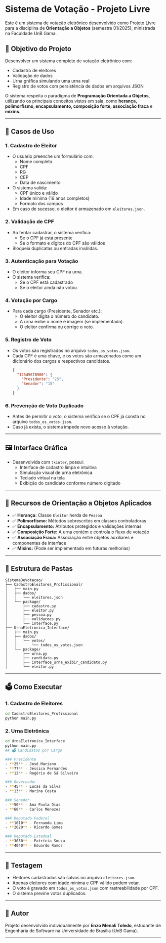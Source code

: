 # Sistema de Votação - Projeto Livre

Este é um sistema de votação eletrônico desenvolvido como Projeto Livre para a disciplina de **Orientação a Objetos** (semestre 01/2025), ministrada na Faculdade UnB Gama.

## 🎯 Objetivo do Projeto

Desenvolver um sistema completo de votação eletrônico com:
- Cadastro de eleitores
- Validação de dados
- Urna gráfica simulando uma urna real
- Registro de votos com persistência de dados em arquivos JSON

O sistema respeita o paradigma de **Programação Orientada a Objetos**, utilizando os principais conceitos vistos em sala, como **herança, polimorfismo, encapsulamento, composição forte, associação fraca** e **mixins**.

---

## 🧩 Casos de Uso

### 1. Cadastro de Eleitor
- O usuário preenche um formulário com:
  - Nome completo
  - CPF
  - RG
  - CEP
  - Data de nascimento
- O sistema valida:
  - CPF único e válido
  - Idade mínima (16 anos completos)
  - Formato dos campos
- Em caso de sucesso, o eleitor é armazenado em `eleitores.json`.

### 2. Validação de CPF
- Ao tentar cadastrar, o sistema verifica:
  - Se o CPF já está presente
  - Se o formato e dígitos do CPF são válidos
- Bloqueia duplicatas ou entradas inválidas.

### 3. Autenticação para Votação
- O eleitor informa seu CPF na urna.
- O sistema verifica:
  - Se o CPF está cadastrado
  - Se o eleitor ainda não votou

### 4. Votação por Cargo
- Para cada cargo (Presidente, Senador etc.):
  - O eleitor digita o número do candidato.
  - A urna exibe o nome e imagem (se implementado).
  - O eleitor confirma ou corrige o voto.

### 5. Registro de Voto
- Os votos são registrados no arquivo `todos_os_votos.json`.
- Cada CPF é uma chave, e os votos são armazenados como um dicionário dos cargos e respectivos candidatos.
  ```json
  {
    "12345678900": {
      "Presidente": "25",
      "Senador": "15"
    }
  }
  ```

### 6. Prevenção de Voto Duplicado
- Antes de permitir o voto, o sistema verifica se o CPF já consta no arquivo `todos_os_votos.json`.
- Caso já exista, o sistema impede novo acesso à votação.

---

## 🖼 Interface Gráfica

- Desenvolvida com `tkinter`, possui:
  - Interface de cadastro limpa e intuitiva
  - Simulação visual de urna eletrônica
  - Teclado virtual na tela
  - Exibição do candidato conforme número digitado

---

## 🧠 Recursos de Orientação a Objetos Aplicados

- ✅ **Herança:** Classe `Eleitor` herda de `Pessoa`
- ✅ **Polimorfismo:** Métodos sobrescritos em classes controladoras
- ✅ **Encapsulamento:** Atributos protegidos e validações internas
- ✅ **Composição Forte:** A urna contém e controla o fluxo de votação
- ✅ **Associação Fraca:** Associação entre objetos auxiliares e componentes de interface
- ✅ **Mixins:** (Pode ser implementado em futuras melhorias)

---

## 📁 Estrutura de Pastas

```
SistemaDeVotacao/
├── CadastroEleitores_Profissional/
│   ├── main.py
│   ├── dados/
│   │   └── eleitores.json
│   └── package/
│       ├── cadastro.py
│       ├── eleitor.py
│       ├── pessoa.py
│       ├── validacoes.py
│       └── interface.py
├── UrnaEletronica_Interface/
│   ├── main.py
│   ├── dados/
│   │   └── votos/
│   │       └── todos_os_votos.json
│   └── package/
│       ├── urna.py
│       ├── candidato.py
│       ├── interface_urna_exibir_candidato.py
│       └── eleitor.py
```

---

## 🗳️ Como Executar

### 1. Cadastro de Eleitores
```bash
cd CadastroEleitores_Profissional
python main.py
```

### 2. Urna Eletrônica
```bash
cd UrnaEletronica_Interface
python main.py
## 🗳️ Candidatos por Cargo

### Presidente
- **25** - José Mariano  
- **77** - Jéssica Fernandes  
- **12** - Rogério de Sá Silveira  

### Governador
- **45** - Lucas da Silva  
- **13** - Marina Costa  

### Senador
- **50** - Ana Paula Dias  
- **60** - Carlos Menezes  

### Deputado Federal
- **1010** - Fernanda Lima  
- **2020** - Ricardo Gomes  

### Deputado Estadual
- **3030** - Patrícia Souza  
- **4040** - Eduardo Ramos 
```

---

## 🧪 Testagem

- Eleitores cadastrados são salvos no arquivo `eleitores.json`.
- Apenas eleitores com idade mínima e CPF válido podem votar.
- O voto é gravado em `todos_os_votos.json` com rastreabilidade por CPF.
- O sistema previne votos duplicados.

---

## 📝 Autor

Projeto desenvolvido individualmente por **Enzo Menali Toledo**, estudante de Engenharia de Software na Universidade de Brasília (UnB Gama).

---


